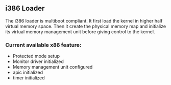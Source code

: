 
## i386 Loader

The i386 loader is multiboot compliant. It first load the kernel in higher half virtual memory space.
Then it create the physical memory map and initialize its virtual memory management unit before
giving control to the kernel.

### Current available x86 feature:
 - Protected mode setup
 - Monitor driver initialized
 - Memory management unit configured
 - apic initialized
 - timer initialized